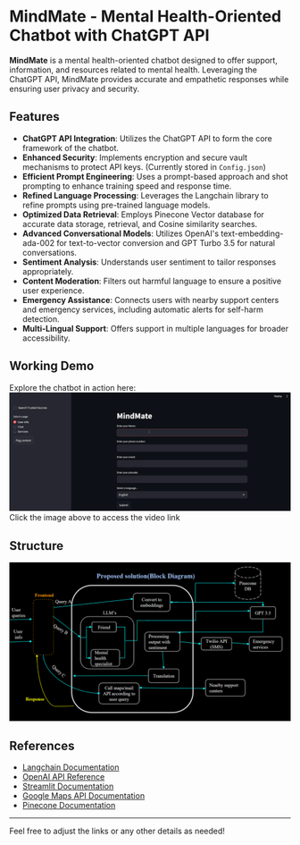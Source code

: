 # MindMate - Mental Health-Oriented Chatbot with ChatGPT API

**MindMate** is a mental health-oriented chatbot designed to offer support, information, and resources related to mental health. Leveraging the ChatGPT API, MindMate provides accurate and empathetic responses while ensuring user privacy and security. 

## Features

- **ChatGPT API Integration**: Utilizes the ChatGPT API to form the core framework of the chatbot.
- **Enhanced Security**: Implements encryption and secure vault mechanisms to protect API keys. (Currently stored in `Config.json`)
- **Efficient Prompt Engineering**: Uses a prompt-based approach and shot prompting to enhance training speed and response time.
- **Refined Language Processing**: Leverages the Langchain library to refine prompts using pre-trained language models.
- **Optimized Data Retrieval**: Employs Pinecone Vector database for accurate data storage, retrieval, and Cosine similarity searches.
- **Advanced Conversational Models**: Utilizes OpenAI's text-embedding-ada-002 for text-to-vector conversion and GPT Turbo 3.5 for natural conversations.
- **Sentiment Analysis**: Understands user sentiment to tailor responses appropriately.
- **Content Moderation**: Filters out harmful language to ensure a positive user experience.
- **Emergency Assistance**: Connects users with nearby support centers and emergency services, including automatic alerts for self-harm detection.
- **Multi-Lingual Support**: Offers support in multiple languages for broader accessibility.

## Working Demo

Explore the chatbot in action here: [![MindMate Working Demo](https://github.com/aviralgarg05/MindMate/blob/main/assets/mindmate.png)](https://youtu.be/EU-Gxyz60Y8)
Click the image above to access the video link

## Structure
![System Architecture](https://github.com/aviralgarg05/MindMate/blob/main/assets/block.png)

## References

- [Langchain Documentation](https://docs.langchain.com/docs/)
- [OpenAI API Reference](https://platform.openai.com/docs/api-reference)
- [Streamlit Documentation](https://docs.streamlit.io/)
- [Google Maps API Documentation](https://developers.google.com/maps/documentation)
- [Pinecone Documentation](https://docs.pinecone.io/docs/overview)

---

Feel free to adjust the links or any other details as needed!
